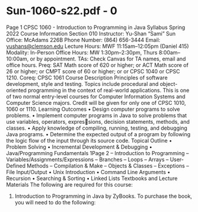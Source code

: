 # Sun-1060-s22.pdf - 0

Page 1
CPSC 1060 - Introduction to Programming in Java Syllabus
Spring 2022
Course Information
Section 010
Instructor: Yu-Shan “Sami” Sun
Office: McAdams 226B
Phone Number: (864) 656-3444
Email: yushans@clemson.edu
Lecture Hours:
MWF 11:15am–12:05pm
(Daniel 415)
Modality: In-Person
Office Hours:
MW 1:30pm–2:30pm,
Thurs 8:00am–10:00am,
or by appointment.
TAs: Check Canvas for TA names, email and office hours.
Preq:
SAT Math score of 620 or higher; or ACT Math score of 26 or higher; or
CMPT score of 60 or higher; or or CPSC 1040 or CPSC 1210.
Coreq: CPSC 1061
Course Description
Principles of software development, style and testing. Topics include procedural and object-oriented
programming in the context of real-world applications. This is one of two normal entry-level courses
for Computer Information Systems and Computer Science majors. Credit will be given for only
one of CPSC 1010, 1060 or 1110.
Learning Outcomes
• Design computer programs to solve problems.
• Implement computer programs in Java to solve problems that use variables, operators, expressions, decision statements, methods, and classes.
• Apply knowledge of compiling, running, testing, and debugging Java programs.
• Determine the expected output of a program by following the logic flow of the input through its
source code.
Topical Outline
• Problem Solving
• Incremental Development & Debugging
• Java/Programming Fundamentals
1Page 2
– Introduction to Programming
– Variables/Assignments/Expressions
– Branches
– Loops
– Arrays
– User-Defined Methods
– Compilation & Make
– Objects & Classes
– Exceptions
– File Input/Output
• Unix Introduction
• Command Line Arguments
• Recursion
• Searching & Sorting
• Linked Lists
Textbooks and Lecture Materials
The following are required for this course:
1. Introduction to Programming in Java by ZyBooks. To purchase the book, you will need to do
the following: